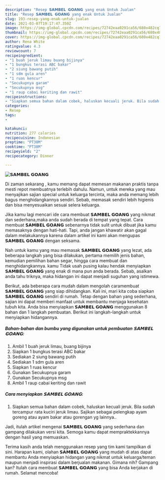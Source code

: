 ```yaml
---
description: "Resep 𝗦𝗔𝗠𝗕𝗘𝗟 𝗚𝗢𝗔𝗡𝗚 yang enak Untuk Jualan"
title: "Resep 𝗦𝗔𝗠𝗕𝗘𝗟 𝗚𝗢𝗔𝗡𝗚 yang enak Untuk Jualan"
slug: 193-resep-yang-enak-untuk-jualan
date: 2021-03-07T19:17:47.350Z
image: https://img-global.cpcdn.com/recipes/72742eaa0291ca56/680x482cq70/𝗦𝗔𝗠𝗕𝗘𝗟-𝗚𝗢𝗔𝗡𝗚-foto-resep-utama.jpg
thumbnail: https://img-global.cpcdn.com/recipes/72742eaa0291ca56/680x482cq70/𝗦𝗔𝗠𝗕𝗘𝗟-𝗚𝗢𝗔𝗡𝗚-foto-resep-utama.jpg
cover: https://img-global.cpcdn.com/recipes/72742eaa0291ca56/680x482cq70/𝗦𝗔𝗠𝗕𝗘𝗟-𝗚𝗢𝗔𝗡𝗚-foto-resep-utama.jpg
author: Rena White
ratingvalue: 4.3
reviewcount: 7
recipeingredient:
- "1 buah jeruk limau buang bijinya"
- "1 bungkus terasi ABC bakar"
- "2 siung bawang putih"
- "1 sdm gula aren"
- "1 ruas kencur"
- "Secukupnya garam"
- "Secukupnya msg"
- "1 raup cabai keriting dan rawit"
recipeinstructions:
- "Siapkan semua bahan dalam cobek, haluskan kecuali jeruk. Bila sudah tercampur rata kuciri jeruk limau. Sajikan sebagai pelengkap ayam goreng atau ayam bakar atau gorengan yg lainnya.."
categories:
- Resep
tags:
- 

katakunci:  
nutrition: 277 calories
recipecuisine: Indonesian
preptime: "PT30M"
cooktime: "PT38M"
recipeyield: "2"
recipecategory: Dinner

---
```



![𝗦𝗔𝗠𝗕𝗘𝗟 𝗚𝗢𝗔𝗡𝗚](https://img-global.cpcdn.com/recipes/72742eaa0291ca56/680x482cq70/𝗦𝗔𝗠𝗕𝗘𝗟-𝗚𝗢𝗔𝗡𝗚-foto-resep-utama.jpg)

Di zaman  sekarang , kamu memang dapat memesan makanan praktis tanpa mesti repot membuatnya terlebih dahulu. Namun, untuk mereka yang mau menyajikan sajian special untuk keluarga tercinta, maka anda memang lebih bagus menghidangkannya sendiri. Sebab, memasak sendiri lebih higienis dan bisa menyesuaikan sesuai selera keluarga.

Jika kamu lagi mencari ide cara membuat 𝗦𝗔𝗠𝗕𝗘𝗟 𝗚𝗢𝗔𝗡𝗚 yang nikmat dan sederhana,maka anda sudah berada di tempat yang tepat. Cara membuat 𝗦𝗔𝗠𝗕𝗘𝗟 𝗚𝗢𝗔𝗡𝗚  sebenarnya tidak sulit untuk dibuat jika kamu memasaknya dengan hati-hati. Tapi, anda jangan khawatir akan gagal dalam melakukannya 
karena dalam artikel ini kami akan mengupas 𝗦𝗔𝗠𝗕𝗘𝗟 𝗚𝗢𝗔𝗡𝗚 dengan seksama.  



Nah untuk kamu yang mau memasak 𝗦𝗔𝗠𝗕𝗘𝗟 𝗚𝗢𝗔𝗡𝗚 yang lezat, ada beberapa langkah yang bisa dilakukan, pertama memilih jenis bahan, kemudian pemilihan bahan segar, hingga cara membuat dan menghidangkannya. kamu Tidak usah pusing kalau hendak menyiapkan 𝗦𝗔𝗠𝗕𝗘𝗟 𝗚𝗢𝗔𝗡𝗚 yang enak di mana pun anda berada. Sebab, asalkan anda  tahu triknya, maka hidangan ini dapat menjadi suguhan yang istimewa.

Berikut, ada beberapa cara mudah dalam mengolah caramembuat 𝗦𝗔𝗠𝗕𝗘𝗟 𝗚𝗢𝗔𝗡𝗚 yang siap dihidangkan. Kali ini, mari kita coba siapkan 𝗦𝗔𝗠𝗕𝗘𝗟 𝗚𝗢𝗔𝗡𝗚 sendiri di rumah. Tetap dengan bahan yang sederhana, sajian ini dapat memberi manfaat untuk membantu menjaga kesehatan tubuh kita. Anda bisa menyiapkan 𝗦𝗔𝗠𝗕𝗘𝗟 𝗚𝗢𝗔𝗡𝗚 menggunakan 8 bahan dan 1 langkah pembuatan. Berikut ini langkah-langkah untuk menyiapkan hidangannya.

<!--inarticleads1-->

##### Bahan-bahan dan bumbu yang digunakan untuk pembuatan 𝗦𝗔𝗠𝗕𝗘𝗟 𝗚𝗢𝗔𝗡𝗚:

1. Ambil 1 buah jeruk limau, buang bijinya
1. Siapkan 1 bungkus terasi ABC bakar
1. Sediakan 2 siung bawang putih
1. Sediakan 1 sdm gula aren
1. Siapkan 1 ruas kencur
1. Gunakan Secukupnya garam
1. Gunakan Secukupnya msg
1. Ambil 1 raup cabai keriting dan rawit




<!--inarticleads2-->

##### Cara menyiapkan 𝗦𝗔𝗠𝗕𝗘𝗟 𝗚𝗢𝗔𝗡𝗚:

1. Siapkan semua bahan dalam cobek, haluskan kecuali jeruk. Bila sudah tercampur rata kuciri jeruk limau. Sajikan sebagai pelengkap ayam goreng atau ayam bakar atau gorengan yg lainnya..




Jadi, itulah artikel mengenai  𝗦𝗔𝗠𝗕𝗘𝗟 𝗚𝗢𝗔𝗡𝗚  yang sederhana dan gampang dilakukan versi kita. Semoga kamu dapat mempraktekkannya dengan hasil yang memuaskan. 

Terima kasih anda telah menggunakan resep yang tim kami tampilkan di sini. Harapan kami, olahan  𝗦𝗔𝗠𝗕𝗘𝗟 𝗚𝗢𝗔𝗡𝗚 yang mudah di atas dapat membantu Anda menyiapkan hidangan yang nikmat untuk keluarga/teman maupun menjadi inspirasi dalam berjualan makanan. Gimana nih? Gampang kan? Itulah cara membuat 𝗦𝗔𝗠𝗕𝗘𝗟 𝗚𝗢𝗔𝗡𝗚 yang bisa Anda kerjakan di rumah. Selamat mencoba!

